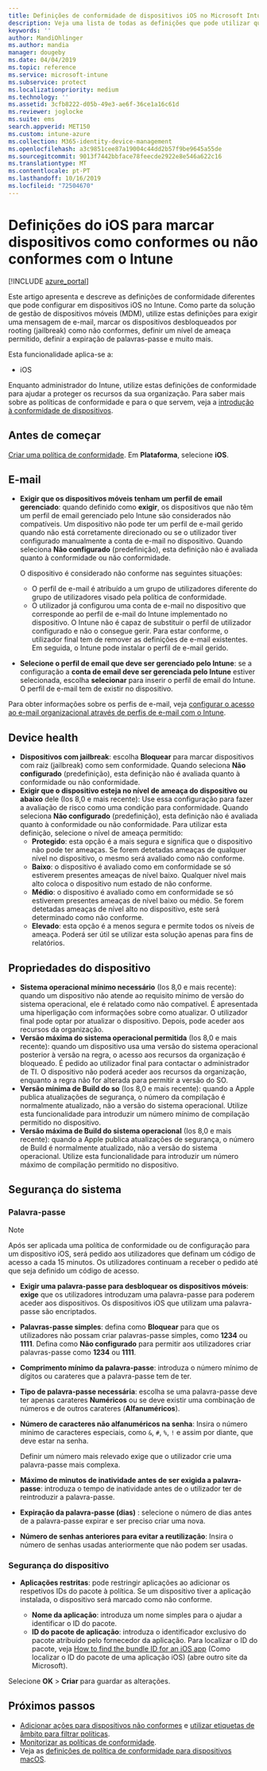 ```yaml
---
title: Definições de conformidade de dispositivos iOS no Microsoft Intune – Azure | Microsoft Docs
description: Veja uma lista de todas as definições que pode utilizar quando define a conformidade para os dispositivos iOS no Microsoft Intune. Exigir uma mensagem de e-mail, verificar dispositivos desbloqueados por jailbreak ou rooting, definir o sistema de operativo mínimo e máximo permitido, definir restrições de palavra-passe, incluindo inatividade do dispositivo e o comprimento da palavra-passe, restringir aplicações e muito mais.
keywords: ''
author: MandiOhlinger
ms.author: mandia
manager: dougeby
ms.date: 04/04/2019
ms.topic: reference
ms.service: microsoft-intune
ms.subservice: protect
ms.localizationpriority: medium
ms.technology: ''
ms.assetid: 3cfb8222-d05b-49e3-ae6f-36ce1a16c61d
ms.reviewer: joglocke
ms.suite: ems
search.appverid: MET150
ms.custom: intune-azure
ms.collection: M365-identity-device-management
ms.openlocfilehash: a3c9851cee87a19004c44dd2b57f9be9645a55de
ms.sourcegitcommit: 9013f7442bbface78feecde2922e8e546a622c16
ms.translationtype: MT
ms.contentlocale: pt-PT
ms.lasthandoff: 10/16/2019
ms.locfileid: "72504670"
---
```

# <a name="ios-settings-to-mark-devices-as-compliant-or-not-compliant-using-intune"></a>Definições do iOS para marcar dispositivos como conformes ou não conformes com o Intune

[!INCLUDE [azure_portal](../includes/azure_portal.md)]

Este artigo apresenta e descreve as definições de conformidade diferentes que pode configurar em dispositivos iOS no Intune. Como parte da solução de gestão de dispositivos móveis (MDM), utilize estas definições para exigir uma mensagem de e-mail, marcar os dispositivos desbloqueados por rooting (jailbreak) como não conformes, definir um nível de ameaça permitido, definir a expiração de palavras-passe e muito mais.

Esta funcionalidade aplica-se a:

- iOS

Enquanto administrador do Intune, utilize estas definições de conformidade para ajudar a proteger os recursos da sua organização. Para saber mais sobre as políticas de conformidade e para o que servem, veja a [introdução à conformidade de dispositivos](device-compliance-get-started.md).

## <a name="before-you-begin"></a>Antes de começar

[Criar uma política de conformidade](create-compliance-policy.md#create-the-policy). Em **Plataforma**, selecione **iOS**.

## <a name="email"></a>E-mail

- **Exigir que os dispositivos móveis tenham um perfil de email gerenciado**: quando definido como **exigir**, os dispositivos que não têm um perfil de email gerenciado pelo Intune são considerados não compatíveis. Um dispositivo não pode ter um perfil de e-mail gerido quando não está corretamente direcionado ou se o utilizador tiver configurado manualmente a conta de e-mail no dispositivo. Quando seleciona **Não configurado** (predefinição), esta definição não é avaliada quanto à conformidade ou não conformidade.

  O dispositivo é considerado não conforme nas seguintes situações:

  - O perfil de e-mail é atribuído a um grupo de utilizadores diferente do grupo de utilizadores visado pela política de conformidade.
  - O utilizador já configurou uma conta de e-mail no dispositivo que corresponde ao perfil de e-mail do Intune implementado no dispositivo. O Intune não é capaz de substituir o perfil de utilizador configurado e não o consegue gerir. Para estar conforme, o utilizador final tem de remover as definições de e-mail existentes. Em seguida, o Intune pode instalar o perfil de e-mail gerido.

- **Selecione o perfil de email que deve ser gerenciado pelo Intune**: se a configuração a **conta de email deve ser gerenciada pelo Intune** estiver selecionada, escolha **selecionar** para inserir o perfil de email do Intune. O perfil de e-mail tem de existir no dispositivo.

Para obter informações sobre os perfis de e-mail, veja [configurar o acesso ao e-mail organizacional através de perfis de e-mail com o Intune](../configuration/email-settings-configure.md).

## <a name="device-health"></a>Device health

- **Dispositivos com jailbreak**: escolha **Bloquear** para marcar dispositivos com raiz (jailbreak) como sem conformidade. Quando seleciona **Não configurado** (predefinição), esta definição não é avaliada quanto à conformidade ou não conformidade.
- **Exigir que o dispositivo esteja no nível de ameaça do dispositivo ou abaixo** dele (Ios 8,0 e mais recente): Use essa configuração para fazer a avaliação de risco como uma condição para conformidade. Quando seleciona **Não configurado** (predefinição), esta definição não é avaliada quanto à conformidade ou não conformidade. Para utilizar esta definição, selecione o nível de ameaça permitido:
  - **Protegido**: esta opção é a mais segura e significa que o dispositivo não pode ter ameaças. Se forem detetadas ameaças de qualquer nível no dispositivo, o mesmo será avaliado como não conforme.
  - **Baixo**: o dispositivo é avaliado como em conformidade se só estiverem presentes ameaças de nível baixo. Qualquer nível mais alto coloca o dispositivo num estado de não conforme.
  - **Médio**: o dispositivo é avaliado como em conformidade se só estiverem presentes ameaças de nível baixo ou médio. Se forem detetadas ameaças de nível alto no dispositivo, este será determinado como não conforme.
  - **Elevado**: esta opção é a menos segura e permite todos os níveis de ameaça. Poderá ser útil se utilizar esta solução apenas para fins de relatórios.

## <a name="device-properties"></a>Propriedades do dispositivo

- **Sistema operacional mínimo necessário** (Ios 8,0 e mais recente): quando um dispositivo não atende ao requisito mínimo de versão do sistema operacional, ele é relatado como não compatível. É apresentada uma hiperligação com informações sobre como atualizar. O utilizador final pode optar por atualizar o dispositivo. Depois, pode aceder aos recursos da organização.
- **Versão máxima do sistema operacional permitida** (Ios 8,0 e mais recente): quando um dispositivo usa uma versão do sistema operacional posterior à versão na regra, o acesso aos recursos da organização é bloqueado. É pedido ao utilizador final para contactar o administrador de TI. O dispositivo não poderá aceder aos recursos da organização, enquanto a regra não for alterada para permitir a versão do SO.
- **Versão mínima de Build do so** (Ios 8,0 e mais recente): quando a Apple publica atualizações de segurança, o número da compilação é normalmente atualizado, não a versão do sistema operacional. Utilize esta funcionalidade para introduzir um número mínimo de compilação permitido no dispositivo.
- **Versão máxima de Build do sistema operacional** (Ios 8,0 e mais recente): quando a Apple publica atualizações de segurança, o número de Build é normalmente atualizado, não a versão do sistema operacional. Utilize esta funcionalidade para introduzir um número máximo de compilação permitido no dispositivo.

## <a name="system-security"></a>Segurança do sistema

### <a name="password"></a>Palavra-passe

> [!NOTE]
> Após ser aplicada uma política de conformidade ou de configuração para um dispositivo iOS, será pedido aos utilizadores que definam um código de acesso a cada 15 minutos. Os utilizadores continuam a receber o pedido até que seja definido um código de acesso.

- **Exigir uma palavra-passe para desbloquear os dispositivos móveis**: **exige** que os utilizadores introduzam uma palavra-passe para poderem aceder aos dispositivos. Os dispositivos iOS que utilizam uma palavra-passe são encriptados.
- **Palavras-passe simples**: defina como **Bloquear** para que os utilizadores não possam criar palavras-passe simples, como **1234** ou **1111**. Defina como **Não configurado** para permitir aos utilizadores criar palavras-passe como **1234** ou **1111**.
- **Comprimento mínimo da palavra-passe**: introduza o número mínimo de dígitos ou carateres que a palavra-passe tem de ter.
- **Tipo de palavra-passe necessária**: escolha se uma palavra-passe deve ter apenas carateres **Numéricos** ou se deve existir uma combinação de números e de outros carateres (**Alfanuméricos**).
- **Número de caracteres não alfanuméricos na senha**: Insira o número mínimo de caracteres especiais, como `&`, `#`, `%`, `!` e assim por diante, que deve estar na senha.

    Definir um número mais relevado exige que o utilizador crie uma palavra-passe mais complexa.

- **Máximo de minutos de inatividade antes de ser exigida a palavra-passe**: introduza o tempo de inatividade antes de o utilizador ter de reintroduzir a palavra-passe.
- **Expiração da palavra-passe (dias)** : selecione o número de dias antes de a palavra-passe expirar e ser preciso criar uma nova.
- **Número de senhas anteriores para evitar a reutilização**: Insira o número de senhas usadas anteriormente que não podem ser usadas.

### <a name="device-security"></a>Segurança do dispositivo

- **Aplicações restritas**: pode restringir aplicações ao adicionar os respetivos IDs do pacote à política. Se um dispositivo tiver a aplicação instalada, o dispositivo será marcado como não conforme.

  - **Nome da aplicação**: introduza um nome simples para o ajudar a identificar o ID do pacote.
  - **ID do pacote de aplicação**: introduza o identificador exclusivo do pacote atribuído pelo fornecedor da aplicação. Para localizar o ID do pacote, veja [How to find the bundle ID for an iOS app](https://support.microsoft.com/help/4294074/how-to-find-the-bundle-id-for-an-ios-app) (Como localizar o ID do pacote de uma aplicação iOS) (abre outro site da Microsoft).  

Selecione **OK** > **Criar** para guardar as alterações.

## <a name="next-steps"></a>Próximos passos

- [Adicionar ações para dispositivos não conformes](actions-for-noncompliance.md) e [utilizar etiquetas de âmbito para filtrar políticas](../fundamentals/scope-tags.md).
- [Monitorizar as políticas de conformidade](compliance-policy-monitor.md).
- Veja as [definições de política de conformidade para dispositivos macOS](compliance-policy-create-mac-os.md).
